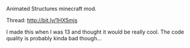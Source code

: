 Animated Structures minecraft mod.

Thread: http://bit.ly/1HX5mjs

I made this when I was 13 and thought it would be really cool. The code quality is probably kinda bad though...
